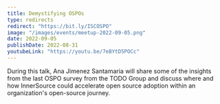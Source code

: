 ```yaml
---
title: Demystifying OSPOs
type: redirects
redirect: "https://bit.ly/ISCOSPO"
image: "/images/events/meetup-2022-09-05.png"
date: 2022-09-05
publishDate: 2022-08-31
youtubeLink: "https://youtu.be/7eBYtD5POCc"
---
```


During this talk, Ana Jimenez Santamaria will share some of the insights from the last OSPO survey from the TODO Group and discuss where and how InnerSource could accelerate open source adoption within an organization's open-source journey.
